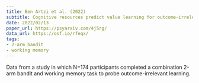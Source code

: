 ```yaml
---
title: Ben Artzi et al. (2022)
subtitle: Cognitive resources predict value learning for outcome-irrelevant features
date: 2022/02/13
paper_url: https://psyarxiv.com/4j5rg/
data_url: https://osf.io/rfeqx/
tags:
- 2-arm bandit
- working memory
---
```


Data from a study in which N=174 participants completed a combination 2-arm bandit and working memory task to probe outcome-irrelevant learning.

